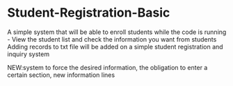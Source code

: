 # Student-Registration-Basic
A simple system that will be able to enroll students while the code is running - View the student list and check the information you want from students
Adding records to txt file will be added on a simple student registration and inquiry system

NEW:system to force the desired information, the obligation to enter a certain section, new information lines
